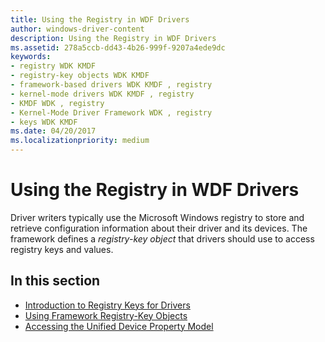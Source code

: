 ```yaml
---
title: Using the Registry in WDF Drivers
author: windows-driver-content
description: Using the Registry in WDF Drivers
ms.assetid: 278a5ccb-dd43-4b26-999f-9207a4ede9dc
keywords:
- registry WDK KMDF
- registry-key objects WDK KMDF
- framework-based drivers WDK KMDF , registry
- kernel-mode drivers WDK KMDF , registry
- KMDF WDK , registry
- Kernel-Mode Driver Framework WDK , registry
- keys WDK KMDF
ms.date: 04/20/2017
ms.localizationpriority: medium
---
```


# Using the Registry in WDF Drivers


Driver writers typically use the Microsoft Windows registry to store and retrieve configuration information about their driver and its devices. The framework defines a *registry-key object* that drivers should use to access registry keys and values.

## In this section


-   [Introduction to Registry Keys for Drivers](introduction-to-registry-keys-for-drivers.md)
-   [Using Framework Registry-Key Objects](using-framework-registry-key-objects.md)
-   [Accessing the Unified Device Property Model](accessing-the-unified-device-property-model.md)

 

 





